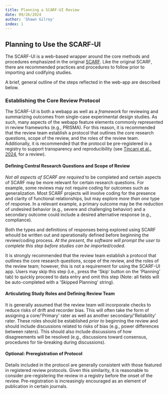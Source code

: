 ```yaml
---
title: Planning a SCARF-UI Review
date: 09/26/2024
author: 'Shawn Gilroy'
index: 1
---
```


## Planning to Use the SCARF-UI

The SCARF-UI is a web-based wrapper around the core methods and procedures emphasized in the original [SCARF](https://ebip.vkcsites.org/scarfv2/). Like the original SCARF, there are recommended practices and procedures to follow prior to importing and codifying studies.

A brief, general outline of the steps reflected in the web-app are described below.

### Establishing the Core Review Protocol

The SCARF-UI is both a webapp as well as a _framework_ for reviewing and summarizing outcomes from single-case experimental design studies. As such, many aspects of the webapp feature elements commonly represented in review frameworks (e.g., PRISMA). For this reason, it is recommended that the review team establish a protocol that outlines the core research questions, scope of the review, and the roles of the review team. Additionally, it is recommended that the protocol be pre-registered in a registry to support transparency and reproducibility (see [Tincani et al., 2024](https://dx.doi.org/10.1002/jaba.2909), for a review).

#### Defining Central Research Questions and Scope of Review

_Not all aspects of SCARF are required_ to be completed and certain aspects of SCARF may be more relevant for certain research questions. For example, some reviews may not require coding for outcomes such as generalization. Most SCARF projects will involve coding for the presence and clarity of functional relationships, but may explore _more than one_ type of response. In a relevant example, a primary outcome may be the reduction of undesired behavior (e.g., severe and challenging behavior) and a secondary outcome could include a desired alternative response (e.g., compliance).

Both the types and definitions of responses being explored using SCARF whould be written out and operationally defined before beginning the review/coding process. _At the present, the software will prompt the user to complete this step before studies can be imported/coded_.

It is strongly recommended that the review team establish a protocol that outlines the core research questions, scope of the review, and the roles of the review team; however, this is not a requirement for using the SCARF-UI app. Users may skip this step (i.e., press the 'Skip' button on the 'Planning' tab) to quickly proceed to data entry and omit this step (Note: all fields will be auto-completed with a 'Skipped Planning' string).

#### Articulating Study Roles and Defining Review Team

It is generally assumed that the review team will incorporate checks to reduce risks of drift and recorder bias. This will often take the form of assigning a core/'Primary' rater as well as another secondary/'Reliability' rater. These roles should be established _prior to_ beginning the review and should include discussions related to risks of bias (e.g., power differences between raters). This should also include discussions of how disagreements will be resolved (e.g., discussions toward consensus, procedures for tie-breaking during discussions).

#### Optional: Preregistration of Protocol

Details included in the protocol are generally consistent with those featured in registered review protocols. Given this similarity, it is reasonable to consider pre-registering the review in a registry before the onset of the review. Pre-registration is increasingly encouraged as an element of publication in certain journals.
